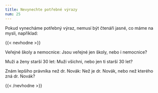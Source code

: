 ```yaml
---
title: Nevynechte potřebné výrazy
num: 25
---
```

Pokud vynecháme potřebný výraz, nemusí být čtenáři jasné, co máme na mysli, například:

{{< nevhodne >}}

Veřejné školy a nemocnice: Jsou veřejné jen školy, nebo i nemocnice?

Muži a ženy starší 30 let: Muži všichni, nebo jen ti starší 30 let?

Znám lepšího právníka než dr. Novák: Než je dr. Novák, nebo než kterého zná dr. Novák?

{{< /nevhodne >}}